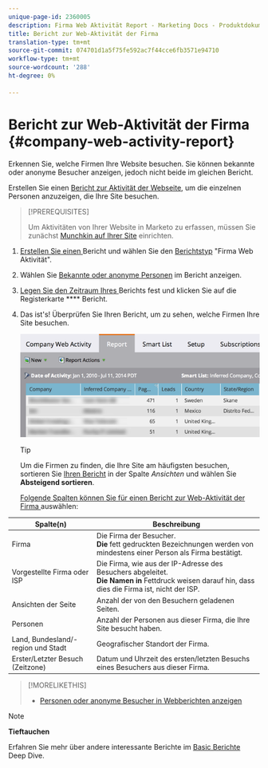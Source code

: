 ```yaml
---
unique-page-id: 2360005
description: Firma Web Aktivität Report - Marketing Docs - Produktdokumentation
title: Bericht zur Web-Aktivität der Firma
translation-type: tm+mt
source-git-commit: 074701d1a5f75fe592ac7f44cce6fb3571e94710
workflow-type: tm+mt
source-wordcount: '288'
ht-degree: 0%

---
```



# Bericht zur Web-Aktivität der Firma {#company-web-activity-report}

Erkennen Sie, welche Firmen Ihre Website besuchen. Sie können bekannte oder anonyme Besucher anzeigen, jedoch nicht beide im gleichen Bericht.

Erstellen Sie einen [Bericht zur Aktivität der Webseite](web-page-activity-report.md), um die einzelnen Personen anzuzeigen, die Ihre Site besuchen.

>[!PREREQUISITES]
>
>Um Aktivitäten von Ihrer Website in Marketo zu erfassen, müssen Sie zunächst [Munchkin auf Ihrer Site](../../../../product-docs/administration/additional-integrations/add-munchkin-tracking-code-to-your-website.md) einrichten.

1. [Erstellen Sie einen ](../../../../product-docs/reporting/basic-reporting/creating-reports/create-a-report-in-a-program.md) Bericht und wählen Sie den   [Berichtstyp](report-type-overview.md) &quot;Firma Web Aktivität&quot;.
1. Wählen Sie [Bekannte oder anonyme Personen](https://docs.marketo.com/display/DOCS/Display+Known+or+Anonymous+People+in+Web+Reports) im Bericht anzeigen.
1. [Legen Sie den Zeitraum Ihres ](../../../../product-docs/reporting/basic-reporting/editing-reports/change-a-report-time-frame.md) Berichts fest und klicken Sie auf die Registerkarte  **** Bericht.
1. Das ist&#39;s! Überprüfen Sie Ihren Bericht, um zu sehen, welche Firmen Ihre Site besuchen.

   ![](assets/image2014-9-16-11-3a0-3a24.png)

   >[!TIP]
   >
   >Um die Firmen zu finden, die Ihre Site am häufigsten besuchen, sortieren Sie [Ihren Bericht](../../../../product-docs/reporting/basic-reporting/editing-reports/sort-report-on-columns.md) in der Spalte *Ansichten* und wählen Sie **Absteigend sortieren**.

   [Folgende Spalten können Sie für einen Bericht zur Web-Aktivität der Firma ](../../../../product-docs/reporting/basic-reporting/editing-reports/select-report-columns.md) auswählen:

<table> 
 <thead> 
  <tr> 
   <th>Spalte(n)</th> 
   <th>Beschreibung</th> 
  </tr> 
 </thead> 
 <tbody> 
  <tr> 
   <td>Firma</td> 
   <td>Die Firma der Besucher.<br> <strong>Die </strong> fett gedruckten Bezeichnungen werden von mindestens einer Person als Firma bestätigt.</td> 
  </tr> 
  <tr> 
   <td>Vorgestellte Firma oder ISP</td> 
   <td>Die Firma, wie aus der IP-Adresse des Besuchers abgeleitet. <br> <strong>Die Namen in </strong> Fettdruck weisen darauf hin, dass dies die Firma ist, nicht der ISP. </td> 
  </tr> 
  <tr> 
   <td>Ansichten der Seite</td> 
   <td>Anzahl der von den Besuchern geladenen Seiten.</td> 
  </tr> 
  <tr> 
   <td>Personen</td> 
   <td>Anzahl der Personen aus dieser Firma, die Ihre Site besucht haben.</td> 
  </tr> 
  <tr> 
   <td>Land, Bundesland/-region und Stadt</td> 
   <td>Geografischer Standort der Firma.</td> 
  </tr> 
  <tr> 
   <td>Erster/Letzter Besuch (Zeitzone)</td> 
   <td>Datum und Uhrzeit des ersten/letzten Besuchs eines Besuchers aus dieser Firma.</td> 
  </tr> 
 </tbody> 
</table>

>[!MORELIKETHIS]
>
>* [Personen oder anonyme Besucher in Webberichten anzeigen](../../../../product-docs/reporting/basic-reporting/report-activity/display-people-or-anonymous-visitors-in-web-reports.md)


>[!NOTE]
>
>**Tieftauchen**
>
>Erfahren Sie mehr über andere interessante Berichte im [Basic Berichte](http://docs.marketo.com/display/docs/basic+reporting) Deep Dive.
